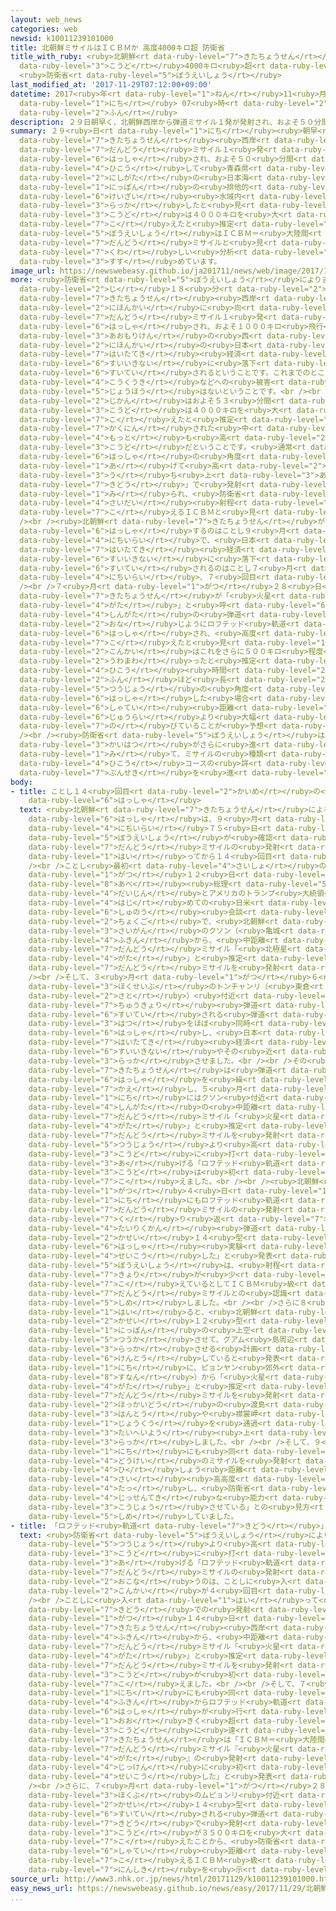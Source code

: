 ```yaml
---
layout: web_news
categories: web
newsid: k10011239101000
title: 北朝鮮ミサイルはＩＣＢＭか 高度4000キロ超 防衛省
title_with_ruby: <ruby>北朝鮮<rt data-ruby-level="7">きたちょうせん</rt></ruby>ミサイルはＩＣＢＭか <ruby>高度<rt
  data-ruby-level="3">こうど</rt></ruby>4000キロ<ruby>超<rt data-ruby-level="7">ちょう</rt></ruby>
  <ruby>防衛省<rt data-ruby-level="5">ぼうえいしょう</rt></ruby>
last_modified_at: '2017-11-29T07:12:00+09:00'
datetime: 2017<ruby>年<rt data-ruby-level="1">ねん</rt></ruby>11<ruby>月<rt data-ruby-level="1">がつ</rt></ruby>29<ruby>日<rt
  data-ruby-level="1">にち</rt></ruby> 07<ruby>時<rt data-ruby-level="2">じ</rt></ruby>12<ruby>分<rt
  data-ruby-level="2">ふん</rt></ruby>
description: ２９日朝早く、北朝鮮西岸から弾道ミサイル１発が発射され、およそ５０分間飛行して青森県西方の日本海の日本の排他的経済水域内に落下したと見られます。高度は４０００キロを大きく超えたと推定され、防衛省はＩＣＢＭ＝大陸間弾道ミサイルと見て詳しい分析を進めています。
summary: ２９<ruby>日<rt data-ruby-level="1">にち</rt></ruby><ruby>朝早<rt data-ruby-level="2">あさはや</rt></ruby>く、<ruby>北朝鮮<rt
  data-ruby-level="7">きたちょうせん</rt></ruby><ruby>西岸<rt data-ruby-level="3">さいがん</rt></ruby>から<ruby>弾道<rt
  data-ruby-level="7">だんどう</rt></ruby>ミサイル１<ruby>発<rt data-ruby-level="3">ぱつ</rt></ruby>が<ruby>発射<rt
  data-ruby-level="6">はっしゃ</rt></ruby>され、およそ５０<ruby>分間<rt data-ruby-level="2">ふんかん</rt></ruby><ruby>飛行<rt
  data-ruby-level="4">ひこう</rt></ruby>して<ruby>青森県<rt data-ruby-level="3">あおもりけん</rt></ruby><ruby>西方<rt
  data-ruby-level="2">にしがた</rt></ruby>の<ruby>日本海<rt data-ruby-level="2">にほんかい</rt></ruby>の<ruby>日本<rt
  data-ruby-level="1">にっぽん</rt></ruby>の<ruby>排他的<rt data-ruby-level="7">はいたてき</rt></ruby><ruby>経済<rt
  data-ruby-level="6">けいざい</rt></ruby><ruby>水域内<rt data-ruby-level="6">すいいきない</rt></ruby>に<ruby>落下<rt
  data-ruby-level="3">らっか</rt></ruby>したと<ruby>見<rt data-ruby-level="1">み</rt></ruby>られます。<ruby>高度<rt
  data-ruby-level="3">こうど</rt></ruby>は４０００キロを<ruby>大<rt data-ruby-level="1">おお</rt></ruby>きく<ruby>超<rt
  data-ruby-level="7">こ</rt></ruby>えたと<ruby>推定<rt data-ruby-level="6">すいてい</rt></ruby>され、<ruby>防衛省<rt
  data-ruby-level="5">ぼうえいしょう</rt></ruby>はＩＣＢＭ＝<ruby>大陸間<rt data-ruby-level="4">たいりくかん</rt></ruby><ruby>弾道<rt
  data-ruby-level="7">だんどう</rt></ruby>ミサイルと<ruby>見<rt data-ruby-level="1">み</rt></ruby>て<ruby>詳<rt
  data-ruby-level="7">くわ</rt></ruby>しい<ruby>分析<rt data-ruby-level="7">ぶんせき</rt></ruby>を<ruby>進<rt
  data-ruby-level="3">すす</rt></ruby>めています。
image_url: https://newswebeasy.github.io/ja201711/news/web/image/2017/11/29/K10011239101_1711290603_1711290603_01_02.jpg
more: <ruby>防衛省<rt data-ruby-level="5">ぼうえいしょう</rt></ruby>によりますと、２９<ruby>日午前<rt data-ruby-level="2">にちごぜん</rt></ruby>３<ruby>時<rt
  data-ruby-level="2">じ</rt></ruby>１８<ruby>分<rt data-ruby-level="2">ふん</rt></ruby>ごろ、<ruby>北朝鮮<rt
  data-ruby-level="7">きたちょうせん</rt></ruby><ruby>西岸<rt data-ruby-level="3">さいがん</rt></ruby>から<ruby>日本海<rt
  data-ruby-level="2">にほんかい</rt></ruby>に<ruby>向<rt data-ruby-level="3">む</rt></ruby>け<ruby>弾道<rt
  data-ruby-level="7">だんどう</rt></ruby>ミサイル１<ruby>発<rt data-ruby-level="3">ぱつ</rt></ruby>が<ruby>発射<rt
  data-ruby-level="6">はっしゃ</rt></ruby>され、およそ１０００キロ<ruby>飛行<rt data-ruby-level="4">ひこう</rt></ruby>して<ruby>青森県<rt
  data-ruby-level="3">あおもりけん</rt></ruby>の<ruby>西<rt data-ruby-level="2">にし</rt></ruby>およそ２５０キロの<ruby>日本海<rt
  data-ruby-level="2">にほんかい</rt></ruby>の<ruby>日本<rt data-ruby-level="1">にっぽん</rt></ruby>の<ruby>排他的<rt
  data-ruby-level="7">はいたてき</rt></ruby><ruby>経済<rt data-ruby-level="6">けいざい</rt></ruby><ruby>水域内<rt
  data-ruby-level="6">すいいきない</rt></ruby>に<ruby>落下<rt data-ruby-level="3">らっか</rt></ruby>したと<ruby>推定<rt
  data-ruby-level="6">すいてい</rt></ruby>されるということです。これまでのところ、<ruby>船舶<rt data-ruby-level="7">せんぱく</rt></ruby>や<ruby>航空機<rt
  data-ruby-level="4">こうくうき</rt></ruby>などへの<ruby>被害<rt data-ruby-level="7">ひがい</rt></ruby>の<ruby>情報<rt
  data-ruby-level="5">じょうほう</rt></ruby>はないということです。<br /><br />ミサイルが<ruby>飛行<rt data-ruby-level="4">ひこう</rt></ruby>した<ruby>時間<rt
  data-ruby-level="2">じかん</rt></ruby>はおよそ５３<ruby>分間<rt data-ruby-level="2">ふんかん</rt></ruby>で、<ruby>高度<rt
  data-ruby-level="3">こうど</rt></ruby>は４０００キロを<ruby>大<rt data-ruby-level="1">おお</rt></ruby>きく<ruby>超<rt
  data-ruby-level="7">こ</rt></ruby>えたと<ruby>推定<rt data-ruby-level="6">すいてい</rt></ruby>され、これまで<ruby>確認<rt
  data-ruby-level="7">かくにん</rt></ruby>された<ruby>中<rt data-ruby-level="1">なか</rt></ruby>で<ruby>最<rt
  data-ruby-level="4">もっと</rt></ruby>も<ruby>高<rt data-ruby-level="2">たか</rt></ruby>い<ruby>高度<rt
  data-ruby-level="3">こうど</rt></ruby>だということです。<ruby>通常<rt data-ruby-level="5">つうじょう</rt></ruby>より<ruby>発射<rt
  data-ruby-level="6">はっしゃ</rt></ruby>の<ruby>角度<rt data-ruby-level="3">かくど</rt></ruby>を<ruby>上<rt
  data-ruby-level="1">あ</rt></ruby>げて<ruby>高<rt data-ruby-level="2">たか</rt></ruby>く<ruby>打<rt
  data-ruby-level="3">う</rt></ruby>ち<ruby>上<rt data-ruby-level="3">あ</rt></ruby>げる「ロフテッド<ruby>軌道<rt
  data-ruby-level="7">きどう</rt></ruby>」で<ruby>発射<rt data-ruby-level="6">はっしゃ</rt></ruby>されたと<ruby>見<rt
  data-ruby-level="1">み</rt></ruby>られ、<ruby>防衛省<rt data-ruby-level="5">ぼうえいしょう</rt></ruby>は<ruby>最大<rt
  data-ruby-level="4">さいだい</rt></ruby><ruby>射程<rt data-ruby-level="6">しゃてい</rt></ruby>が５５００キロを<ruby>超<rt
  data-ruby-level="7">こ</rt></ruby>えるＩＣＢＭと<ruby>見<rt data-ruby-level="1">み</rt></ruby>られるとしています。<br
  /><br /><ruby>北朝鮮<rt data-ruby-level="7">きたちょうせん</rt></ruby>が<ruby>弾道<rt data-ruby-level="7">だんどう</rt></ruby>ミサイルを<ruby>発射<rt
  data-ruby-level="6">はっしゃ</rt></ruby>するのはことし９<ruby>月<rt data-ruby-level="1">がつ</rt></ruby>１５<ruby>日以来<rt
  data-ruby-level="4">にちいらい</rt></ruby>で、<ruby>日本<rt data-ruby-level="1">にっぽん</rt></ruby>の<ruby>排他的<rt
  data-ruby-level="7">はいたてき</rt></ruby><ruby>経済<rt data-ruby-level="6">けいざい</rt></ruby><ruby>水域内<rt
  data-ruby-level="6">すいいきない</rt></ruby>に<ruby>落下<rt data-ruby-level="3">らっか</rt></ruby>したと<ruby>推定<rt
  data-ruby-level="6">すいてい</rt></ruby>されるのはことし７<ruby>月<rt data-ruby-level="1">がつ</rt></ruby>２８<ruby>日以来<rt
  data-ruby-level="4">にちいらい</rt></ruby>、７<ruby>回目<rt data-ruby-level="2">かいめ</rt></ruby>です。<br
  /><br />７<ruby>月<rt data-ruby-level="1">がつ</rt></ruby>２８<ruby>日<rt data-ruby-level="1">にち</rt></ruby>のケースでは、<ruby>北朝鮮<rt
  data-ruby-level="7">きたちょうせん</rt></ruby>が「<ruby>火星<rt data-ruby-level="2">かせい</rt></ruby>１４<ruby>型<rt
  data-ruby-level="4">がた</rt></ruby>」と<ruby>呼<rt data-ruby-level="6">よ</rt></ruby>ぶ<ruby>新型<rt
  data-ruby-level="4">しんがた</rt></ruby>の<ruby>弾道<rt data-ruby-level="7">だんどう</rt></ruby>ミサイルが<ruby>同<rt
  data-ruby-level="2">おな</rt></ruby>じようにロフテッド<ruby>軌道<rt data-ruby-level="7">きどう</rt></ruby>で<ruby>発射<rt
  data-ruby-level="6">はっしゃ</rt></ruby>され、<ruby>高度<rt data-ruby-level="3">こうど</rt></ruby>は３５００キロを<ruby>超<rt
  data-ruby-level="7">こ</rt></ruby>えたと<ruby>見<rt data-ruby-level="1">み</rt></ruby>られていますが、<ruby>今回<rt
  data-ruby-level="2">こんかい</rt></ruby>はこれをさらに５００キロ<ruby>程度<rt data-ruby-level="5">ていど</rt></ruby><ruby>上回<rt
  data-ruby-level="2">うわまわ</rt></ruby>ったと<ruby>推定<rt data-ruby-level="6">すいてい</rt></ruby>されています。また、<ruby>飛行<rt
  data-ruby-level="4">ひこう</rt></ruby><ruby>時間<rt data-ruby-level="2">じかん</rt></ruby>も８<ruby>分<rt
  data-ruby-level="2">ふん</rt></ruby>ほど<ruby>長<rt data-ruby-level="2">なが</rt></ruby>くなっていて、<ruby>通常<rt
  data-ruby-level="5">つうじょう</rt></ruby>の<ruby>角度<rt data-ruby-level="3">かくど</rt></ruby>で<ruby>発射<rt
  data-ruby-level="6">はっしゃ</rt></ruby>した<ruby>場合<rt data-ruby-level="2">ばあい</rt></ruby>の<ruby>射程<rt
  data-ruby-level="6">しゃてい</rt></ruby><ruby>距離<rt data-ruby-level="7">きょり</rt></ruby>は<ruby>従来<rt
  data-ruby-level="6">じゅうらい</rt></ruby>より<ruby>大幅<rt data-ruby-level="7">おおはば</rt></ruby>に<ruby>伸<rt
  data-ruby-level="7">の</rt></ruby>びていることが<ruby>予想<rt data-ruby-level="3">よそう</rt></ruby>されるということです。<br
  /><br /><ruby>防衛省<rt data-ruby-level="5">ぼうえいしょう</rt></ruby>は、<ruby>北朝鮮<rt data-ruby-level="7">きたちょうせん</rt></ruby>のミサイル<ruby>開発<rt
  data-ruby-level="3">かいはつ</rt></ruby>がさらに<ruby>進<rt data-ruby-level="3">すす</rt></ruby>んでいると<ruby>見<rt
  data-ruby-level="1">み</rt></ruby>て、ミサイルの<ruby>種類<rt data-ruby-level="4">しゅるい</rt></ruby>や<ruby>飛行<rt
  data-ruby-level="4">ひこう</rt></ruby>コースの<ruby>詳<rt data-ruby-level="7">くわ</rt></ruby>しい<ruby>分析<rt
  data-ruby-level="7">ぶんせき</rt></ruby>を<ruby>進<rt data-ruby-level="3">すす</rt></ruby>めています。
body:
- title: ことし１４<ruby>回目<rt data-ruby-level="2">かいめ</rt></ruby>の<ruby>弾道<rt data-ruby-level="7">だんどう</rt></ruby>ミサイル<ruby>発射<rt
    data-ruby-level="6">はっしゃ</rt></ruby>
  text: <ruby>北朝鮮<rt data-ruby-level="7">きたちょうせん</rt></ruby>による<ruby>弾道<rt data-ruby-level="7">だんどう</rt></ruby>ミサイルの<ruby>発射<rt
    data-ruby-level="6">はっしゃ</rt></ruby>は、９<ruby>月<rt data-ruby-level="1">がつ</rt></ruby>１５<ruby>日以来<rt
    data-ruby-level="4">にちいらい</rt></ruby>７５<ruby>日<rt data-ruby-level="1">にち</rt></ruby>ぶりで、<ruby>防衛省<rt
    data-ruby-level="5">ぼうえいしょう</rt></ruby>が<ruby>確認<rt data-ruby-level="7">かくにん</rt></ruby>した<ruby>弾道<rt
    data-ruby-level="7">だんどう</rt></ruby>ミサイルの<ruby>発射<rt data-ruby-level="6">はっしゃ</rt></ruby>は、ことしに<ruby>入<rt
    data-ruby-level="1">はい</rt></ruby>ってから１４<ruby>回目<rt data-ruby-level="2">かいめ</rt></ruby>となります。<br
    /><br />ことし<ruby>最初<rt data-ruby-level="4">さいしょ</rt></ruby>の<ruby>発射<rt data-ruby-level="6">はっしゃ</rt></ruby>は、２<ruby>月<rt
    data-ruby-level="1">がつ</rt></ruby>１２<ruby>日<rt data-ruby-level="1">にち</rt></ruby>、<ruby>安倍<rt
    data-ruby-level="8">あべ</rt></ruby><ruby>総理<rt data-ruby-level="5">そうり</rt></ruby><ruby>大臣<rt
    data-ruby-level="4">だいじん</rt></ruby>とアメリカのトランプ<ruby>大統領<rt data-ruby-level="5">だいとうりょう</rt></ruby>による<ruby>初<rt
    data-ruby-level="4">はじ</rt></ruby>めての<ruby>日米<rt data-ruby-level="2">にちべい</rt></ruby><ruby>首脳<rt
    data-ruby-level="6">しゅのう</rt></ruby><ruby>会談<rt data-ruby-level="3">かいだん</rt></ruby><ruby>直後<rt
    data-ruby-level="2">ちょくご</rt></ruby>で、<ruby>北朝鮮<rt data-ruby-level="7">きたちょうせん</rt></ruby><ruby>西岸<rt
    data-ruby-level="3">さいがん</rt></ruby>のクソン（<ruby>亀城<rt data-ruby-level="8">かめぎ</rt></ruby>）<ruby>付近<rt
    data-ruby-level="4">ふきん</rt></ruby>から、<ruby>中距離<rt data-ruby-level="7">ちゅうきょり</rt></ruby><ruby>弾道<rt
    data-ruby-level="7">だんどう</rt></ruby>ミサイル「<ruby>北極星<rt data-ruby-level="4">ほっきょくせい</rt></ruby>２<ruby>型<rt
    data-ruby-level="4">がた</rt></ruby>」と<ruby>推定<rt data-ruby-level="6">すいてい</rt></ruby>される<ruby>弾道<rt
    data-ruby-level="7">だんどう</rt></ruby>ミサイルを<ruby>発射<rt data-ruby-level="6">はっしゃ</rt></ruby>しました。<br
    /><br />そして、３<ruby>月<rt data-ruby-level="1">がつ</rt></ruby>６<ruby>日<rt data-ruby-level="1">にち</rt></ruby>には、<ruby>北西部<rt
    data-ruby-level="3">ほくせいぶ</rt></ruby>のトンチャンリ（<ruby>東倉<rt data-ruby-level="4">とうくら</rt></ruby><ruby>里<rt
    data-ruby-level="2">さと</rt></ruby>）<ruby>付近<rt data-ruby-level="4">ふきん</rt></ruby>から<ruby>中距離<rt
    data-ruby-level="7">ちゅうきょり</rt></ruby><ruby>弾道<rt data-ruby-level="7">だんどう</rt></ruby>ミサイルのスカッドＥＲと<ruby>推定<rt
    data-ruby-level="6">すいてい</rt></ruby>される<ruby>弾道<rt data-ruby-level="7">だんどう</rt></ruby>ミサイル４<ruby>発<rt
    data-ruby-level="3">はつ</rt></ruby>をほぼ<ruby>同時<rt data-ruby-level="2">どうじ</rt></ruby>に<ruby>発射<rt
    data-ruby-level="6">はっしゃ</rt></ruby>し、<ruby>日本<rt data-ruby-level="1">にっぽん</rt></ruby>のＥＥＺ＝<ruby>排他的<rt
    data-ruby-level="7">はいたてき</rt></ruby><ruby>経済<rt data-ruby-level="6">けいざい</rt></ruby><ruby>水域内<rt
    data-ruby-level="6">すいいきない</rt></ruby>やその<ruby>近<rt data-ruby-level="2">ちか</rt></ruby>くに<ruby>落下<rt
    data-ruby-level="3">らっか</rt></ruby>させました。<br /><br />その<ruby>後<rt data-ruby-level="2">ご</rt></ruby>も<ruby>北朝鮮<rt
    data-ruby-level="7">きたちょうせん</rt></ruby>は<ruby>弾道<rt data-ruby-level="7">だんどう</rt></ruby>ミサイルの<ruby>発射<rt
    data-ruby-level="6">はっしゃ</rt></ruby>を<ruby>繰<rt data-ruby-level="7">く</rt></ruby>り<ruby>返<rt
    data-ruby-level="7">かえ</rt></ruby>し、５<ruby>月<rt data-ruby-level="1">がつ</rt></ruby>１４<ruby>日<rt
    data-ruby-level="1">にち</rt></ruby>にはクソン<ruby>付近<rt data-ruby-level="4">ふきん</rt></ruby>から、<ruby>新型<rt
    data-ruby-level="4">しんがた</rt></ruby>の<ruby>中距離<rt data-ruby-level="7">ちゅうきょり</rt></ruby><ruby>弾道<rt
    data-ruby-level="7">だんどう</rt></ruby>ミサイル「<ruby>火星<rt data-ruby-level="2">かせい</rt></ruby>１２<ruby>型<rt
    data-ruby-level="4">がた</rt></ruby>」と<ruby>推定<rt data-ruby-level="6">すいてい</rt></ruby>される<ruby>弾道<rt
    data-ruby-level="7">だんどう</rt></ruby>ミサイルを<ruby>発射<rt data-ruby-level="6">はっしゃ</rt></ruby>。<ruby>通常<rt
    data-ruby-level="5">つうじょう</rt></ruby>より<ruby>高<rt data-ruby-level="2">たか</rt></ruby>い<ruby>高度<rt
    data-ruby-level="3">こうど</rt></ruby>に<ruby>打<rt data-ruby-level="3">う</rt></ruby>ち<ruby>上<rt
    data-ruby-level="3">あ</rt></ruby>げる「ロフテッド<ruby>軌道<rt data-ruby-level="7">きどう</rt></ruby>」で、<ruby>高度<rt
    data-ruby-level="3">こうど</rt></ruby>は<ruby>初<rt data-ruby-level="4">はじ</rt></ruby>めて２０００キロを<ruby>超<rt
    data-ruby-level="7">こ</rt></ruby>えました。<br /><br /><ruby>北朝鮮<rt data-ruby-level="7">きたちょうせん</rt></ruby>は、７<ruby>月<rt
    data-ruby-level="1">がつ</rt></ruby>４<ruby>日<rt data-ruby-level="1">にち</rt></ruby>と２８<ruby>日<rt
    data-ruby-level="1">にち</rt></ruby>にもロフテッド<ruby>軌道<rt data-ruby-level="7">きどう</rt></ruby>による<ruby>弾道<rt
    data-ruby-level="7">だんどう</rt></ruby>ミサイルの<ruby>発射<rt data-ruby-level="6">はっしゃ</rt></ruby>を<ruby>繰<rt
    data-ruby-level="7">く</rt></ruby>り<ruby>返<rt data-ruby-level="7">かえ</rt></ruby>し、「ＩＣＢＭ＝<ruby>大陸間<rt
    data-ruby-level="4">たいりくかん</rt></ruby><ruby>弾道<rt data-ruby-level="7">だんどう</rt></ruby>ミサイル『<ruby>火星<rt
    data-ruby-level="2">かせい</rt></ruby>１４<ruby>型<rt data-ruby-level="4">がた</rt></ruby>』の<ruby>発射<rt
    data-ruby-level="6">はっしゃ</rt></ruby><ruby>実験<rt data-ruby-level="4">じっけん</rt></ruby>に<ruby>成功<rt
    data-ruby-level="4">せいこう</rt></ruby>した」と<ruby>発表<rt data-ruby-level="3">はっぴょう</rt></ruby>。<ruby>防衛省<rt
    data-ruby-level="5">ぼうえいしょう</rt></ruby>は、<ruby>射程<rt data-ruby-level="6">しゃてい</rt></ruby><ruby>距離<rt
    data-ruby-level="7">きょり</rt></ruby>が<ruby>少<rt data-ruby-level="2">すく</rt></ruby>なくとも５５００キロを<ruby>超<rt
    data-ruby-level="7">こ</rt></ruby>えているとしてＩＣＢＭ<ruby>級<rt data-ruby-level="3">きゅう</rt></ruby>の<ruby>弾道<rt
    data-ruby-level="7">だんどう</rt></ruby>ミサイルとの<ruby>認識<rt data-ruby-level="7">にんしき</rt></ruby>を<ruby>示<rt
    data-ruby-level="5">しめ</rt></ruby>しました。<br /><br />さらに８<ruby>月<rt data-ruby-level="1">がつ</rt></ruby>に<ruby>入<rt
    data-ruby-level="1">はい</rt></ruby>ると、<ruby>北朝鮮<rt data-ruby-level="7">きたちょうせん</rt></ruby>は、「<ruby>火星<rt
    data-ruby-level="2">かせい</rt></ruby>１２<ruby>型<rt data-ruby-level="4">がた</rt></ruby>」を<ruby>日本<rt
    data-ruby-level="1">にっぽん</rt></ruby>の<ruby>上空<rt data-ruby-level="1">じょうくう</rt></ruby>を<ruby>通過<rt
    data-ruby-level="5">つうか</rt></ruby>させて、グアム<ruby>島周辺<rt data-ruby-level="4">しましゅうへん</rt></ruby>に<ruby>落下<rt
    data-ruby-level="3">らっか</rt></ruby>させる<ruby>計画<rt data-ruby-level="2">けいかく</rt></ruby>を<ruby>検討<rt
    data-ruby-level="6">けんとう</rt></ruby>していると<ruby>発表<rt data-ruby-level="3">はっぴょう</rt></ruby>。２９<ruby>日<rt
    data-ruby-level="1">にち</rt></ruby>に、ピョンヤン<ruby>郊外<rt data-ruby-level="7">こうがい</rt></ruby>のスナン（<ruby>順安<rt
    data-ruby-level="8">すなん</rt></ruby>）から「<ruby>火星<rt data-ruby-level="2">かせい</rt></ruby>１２<ruby>型<rt
    data-ruby-level="4">がた</rt></ruby>」と<ruby>推定<rt data-ruby-level="6">すいてい</rt></ruby>される<ruby>弾道<rt
    data-ruby-level="7">だんどう</rt></ruby>ミサイルを<ruby>発射<rt data-ruby-level="6">はっしゃ</rt></ruby>し、ミサイルは、<ruby>北海道<rt
    data-ruby-level="2">ほっかいどう</rt></ruby>の<ruby>渡島<rt data-ruby-level="7">ととう</rt></ruby><ruby>半島<rt
    data-ruby-level="3">はんとう</rt></ruby>や<ruby>襟裳岬<rt data-ruby-level="8">えりもみさき</rt></ruby>の<ruby>上空<rt
    data-ruby-level="1">じょうくう</rt></ruby>を<ruby>通過<rt data-ruby-level="5">つうか</rt></ruby>して、<ruby>太平洋<rt
    data-ruby-level="3">たいへいよう</rt></ruby><ruby>上<rt data-ruby-level="1">じょう</rt></ruby>に<ruby>落下<rt
    data-ruby-level="3">らっか</rt></ruby>しました。<br /><br />そして、９<ruby>月<rt data-ruby-level="1">がつ</rt></ruby>１５<ruby>日<rt
    data-ruby-level="1">にち</rt></ruby>にも<ruby>同<rt data-ruby-level="2">おな</rt></ruby>じルートで<ruby>同型<rt
    data-ruby-level="4">どうけい</rt></ruby>のミサイルを<ruby>発射<rt data-ruby-level="6">はっしゃ</rt></ruby>。<ruby>飛<rt
    data-ruby-level="4">ひ</rt></ruby>しょう<ruby>距離<rt data-ruby-level="7">きょり</rt></ruby>はおよそ３７００キロ、<ruby>最<rt
    data-ruby-level="4">さい</rt></ruby><ruby>高高度<rt data-ruby-level="3">こうこうど</rt></ruby>はおよそ８００キロに<ruby>達<rt
    data-ruby-level="4">たっ</rt></ruby>し、<ruby>防衛省<rt data-ruby-level="5">ぼうえいしょう</rt></ruby>は「<ruby>実戦的<rt
    data-ruby-level="4">じっせんてき</rt></ruby>な<ruby>能力<rt data-ruby-level="5">のうりょく</rt></ruby>を<ruby>向上<rt
    data-ruby-level="3">こうじょう</rt></ruby>させている」との<ruby>見方<rt data-ruby-level="2">みかた</rt></ruby>を<ruby>示<rt
    data-ruby-level="5">しめ</rt></ruby>していました。
- title: 「ロフテッド<ruby>軌道<rt data-ruby-level="7">きどう</rt></ruby>」ことし４<ruby>回目<rt data-ruby-level="2">かいめ</rt></ruby>
  text: <ruby>防衛省<rt data-ruby-level="5">ぼうえいしょう</rt></ruby>によりますと、<ruby>北朝鮮<rt data-ruby-level="7">きたちょうせん</rt></ruby>が、<ruby>通常<rt
    data-ruby-level="5">つうじょう</rt></ruby>より<ruby>高<rt data-ruby-level="2">たか</rt></ruby>い<ruby>高度<rt
    data-ruby-level="3">こうど</rt></ruby>に<ruby>打<rt data-ruby-level="3">う</rt></ruby>ち<ruby>上<rt
    data-ruby-level="3">あ</rt></ruby>げる「ロフテッド<ruby>軌道<rt data-ruby-level="7">きどう</rt></ruby>」での<ruby>弾道<rt
    data-ruby-level="7">だんどう</rt></ruby>ミサイルの<ruby>発射<rt data-ruby-level="6">はっしゃ</rt></ruby>を<ruby>行<rt
    data-ruby-level="2">おこな</rt></ruby>うのは、ことしに<ruby>入<rt data-ruby-level="1">はい</rt></ruby>って<ruby>今回<rt
    data-ruby-level="2">こんかい</rt></ruby>が４<ruby>回目<rt data-ruby-level="2">かいめ</rt></ruby>となります。<br
    /><br />ことしに<ruby>入<rt data-ruby-level="1">はい</rt></ruby>って<ruby>最初<rt data-ruby-level="4">さいしょ</rt></ruby>のロフテッド<ruby>軌道<rt
    data-ruby-level="7">きどう</rt></ruby>での<ruby>発射<rt data-ruby-level="6">はっしゃ</rt></ruby>は５<ruby>月<rt
    data-ruby-level="1">がつ</rt></ruby>１４<ruby>日<rt data-ruby-level="1">にち</rt></ruby>で、<ruby>北朝鮮<rt
    data-ruby-level="7">きたちょうせん</rt></ruby><ruby>西岸<rt data-ruby-level="3">さいがん</rt></ruby>のクソン<ruby>付近<rt
    data-ruby-level="4">ふきん</rt></ruby>から、<ruby>中距離<rt data-ruby-level="7">ちゅうきょり</rt></ruby><ruby>弾道<rt
    data-ruby-level="7">だんどう</rt></ruby>ミサイル「<ruby>火星<rt data-ruby-level="2">かせい</rt></ruby>１２<ruby>型<rt
    data-ruby-level="4">がた</rt></ruby>」と<ruby>推定<rt data-ruby-level="6">すいてい</rt></ruby>される<ruby>弾道<rt
    data-ruby-level="7">だんどう</rt></ruby>ミサイルを<ruby>発射<rt data-ruby-level="6">はっしゃ</rt></ruby>し、<ruby>高度<rt
    data-ruby-level="3">こうど</rt></ruby>が<ruby>初<rt data-ruby-level="4">はじ</rt></ruby>めて２０００キロを<ruby>超<rt
    data-ruby-level="7">こ</rt></ruby>えました。<br /><br />そして、７<ruby>月<rt data-ruby-level="1">がつ</rt></ruby>４<ruby>日<rt
    data-ruby-level="1">にち</rt></ruby>にも<ruby>同<rt data-ruby-level="2">おな</rt></ruby>じクソン<ruby>付近<rt
    data-ruby-level="4">ふきん</rt></ruby>からロフテッド<ruby>軌道<rt data-ruby-level="7">きどう</rt></ruby>で<ruby>発射<rt
    data-ruby-level="6">はっしゃ</rt></ruby>が<ruby>行<rt data-ruby-level="2">おこな</rt></ruby>われ、２５００キロを<ruby>大<rt
    data-ruby-level="1">おお</rt></ruby>きく<ruby>超<rt data-ruby-level="7">こ</rt></ruby>える<ruby>高度<rt
    data-ruby-level="3">こうど</rt></ruby>に<ruby>達<rt data-ruby-level="4">たっ</rt></ruby>し、<ruby>北朝鮮<rt
    data-ruby-level="7">きたちょうせん</rt></ruby>は「ＩＣＢＭ＝<ruby>大陸間<rt data-ruby-level="4">たいりくかん</rt></ruby><ruby>弾道<rt
    data-ruby-level="7">だんどう</rt></ruby>ミサイル『<ruby>火星<rt data-ruby-level="2">かせい</rt></ruby>１４<ruby>型<rt
    data-ruby-level="4">がた</rt></ruby>』の<ruby>発射<rt data-ruby-level="6">はっしゃ</rt></ruby><ruby>実験<rt
    data-ruby-level="4">じっけん</rt></ruby>に<ruby>初<rt data-ruby-level="4">はじ</rt></ruby>めて<ruby>成功<rt
    data-ruby-level="4">せいこう</rt></ruby>した」と<ruby>発表<rt data-ruby-level="3">はっぴょう</rt></ruby>しました。<br
    /><br />さらに、７<ruby>月<rt data-ruby-level="1">がつ</rt></ruby>２８<ruby>日<rt data-ruby-level="1">にち</rt></ruby>にも<ruby>北部<rt
    data-ruby-level="3">ほくぶ</rt></ruby>のムピョンリ<ruby>付近<rt data-ruby-level="4">ふきん</rt></ruby>から「<ruby>火星<rt
    data-ruby-level="2">かせい</rt></ruby>１４<ruby>型<rt data-ruby-level="4">がた</rt></ruby>」と<ruby>推定<rt
    data-ruby-level="6">すいてい</rt></ruby>される<ruby>弾道<rt data-ruby-level="7">だんどう</rt></ruby>ミサイルをロフテッド<ruby>軌道<rt
    data-ruby-level="7">きどう</rt></ruby>で<ruby>発射<rt data-ruby-level="6">はっしゃ</rt></ruby>し、<ruby>高度<rt
    data-ruby-level="3">こうど</rt></ruby>が３５００キロを<ruby>大<rt data-ruby-level="1">おお</rt></ruby>きく<ruby>超<rt
    data-ruby-level="7">こ</rt></ruby>えたことから、<ruby>防衛省<rt data-ruby-level="5">ぼうえいしょう</rt></ruby>は<ruby>射程<rt
    data-ruby-level="6">しゃてい</rt></ruby><ruby>距離<rt data-ruby-level="7">きょり</rt></ruby>が５５００キロを<ruby>超<rt
    data-ruby-level="7">こ</rt></ruby>えるＩＣＢＭ<ruby>級<rt data-ruby-level="3">きゅう</rt></ruby>だという<ruby>認識<rt
    data-ruby-level="7">にんしき</rt></ruby>を<ruby>示<rt data-ruby-level="5">しめ</rt></ruby>しました。
source_url: http://www3.nhk.or.jp/news/html/20171129/k10011239101000.html
easy_news_url: https://newswebeasy.github.io/news/easy/2017/11/29/北朝鮮がミサイルを発射-4000km以上の高さまで飛ぶ
...
```

